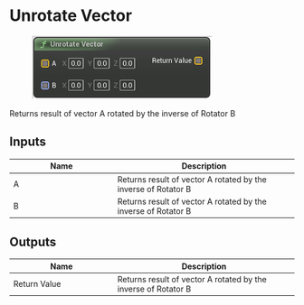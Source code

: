 # Unrotate Vector

<div align="left" data-full-width="false">

<figure><img src="unrotate_vector.png" alt=""><figcaption></figcaption></figure>

</div>

Returns result of vector A rotated by the inverse of Rotator B

## Inputs

<table>
<thead><tr><th width="170">Name</th><th>Description</th></tr></thead>
<tbody>
<tr><td>A</td><td>Returns result of vector A rotated by the inverse of Rotator B</td></tr>
<tr><td>B</td><td>Returns result of vector A rotated by the inverse of Rotator B</td></tr>
</tbody>
</table>

## Outputs

<table>
<thead><tr><th width="170">Name</th><th>Description</th></tr></thead>
<tbody>
<tr><td>Return Value</td><td>Returns result of vector A rotated by the inverse of Rotator B</td></tr>
</tbody>
</table>